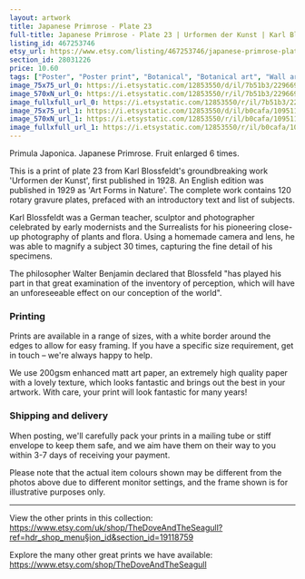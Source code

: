 ```yaml
---
layout: artwork
title: Japanese Primrose - Plate 23 
full-title: Japanese Primrose - Plate 23 | Urformen der Kunst | Karl Blossfeldt | Botanical print, wall art, room decor, black & white, sepia, vintage
listing_id: 467253746
etsy_url: https://www.etsy.com/listing/467253746/japanese-primrose-plate-23-urformen-der?utm_source=ds&utm_medium=api&utm_campaign=api
section_id: 28031226
price: 10.60
tags: ["Poster", "Poster print", "Botanical", "Botanical art", "Wall art", "Botanical poster", "Photograph", "Vintage", "Black and white", "Sepia", "Minimal", "High quality print", "Botanical print"]
image_75x75_url_0: https://i.etsystatic.com/12853550/d/il/7b51b3/2296696704/il_75x75.2296696704_jwye.jpg?version=0
image_570xN_url_0: https://i.etsystatic.com/12853550/r/il/7b51b3/2296696704/il_570xN.2296696704_jwye.jpg
image_fullxfull_url_0: https://i.etsystatic.com/12853550/r/il/7b51b3/2296696704/il_fullxfull.2296696704_jwye.jpg
image_75x75_url_1: https://i.etsystatic.com/12853550/d/il/b0cafa/1095111461/il_75x75.1095111461_k6ix.jpg?version=0
image_570xN_url_1: https://i.etsystatic.com/12853550/r/il/b0cafa/1095111461/il_570xN.1095111461_k6ix.jpg
image_fullxfull_url_1: https://i.etsystatic.com/12853550/r/il/b0cafa/1095111461/il_fullxfull.1095111461_k6ix.jpg
---
```

Primula Japonica. Japanese Primrose. Fruit enlarged 6 times.

This is a print of plate 23 from Karl Blossfeldt&#39;s groundbreaking work &#39;Urformen der Kunst&#39;, first published in 1928. An English edition was published in 1929 as &#39;Art Forms in Nature&#39;. The complete work contains 120 rotary gravure plates, prefaced with an introductory text and list of subjects.

Karl Blossfeldt was a German teacher, sculptor and photographer celebrated by early modernists and the Surrealists for his pioneering close-up photography of plants and flora. Using a homemade camera and lens, he was able to magnify a subject 30 times, capturing the fine detail of his specimens.

The philosopher Walter Benjamin declared that Blossfeld &quot;has played his part in that great examination of the inventory of perception, which will have an unforeseeable effect on our conception of the world&quot;. 

### Printing

Prints are available in a range of sizes, with a white border around the edges to allow for easy framing. If you have a specific size requirement, get in touch – we&#39;re always happy to help.

We use 200gsm enhanced matt art paper, an extremely high quality paper with a lovely texture, which looks fantastic and brings out the best in your artwork. With care, your print will look fantastic for many years!

### Shipping and delivery

When posting, we&#39;ll carefully pack your prints in a mailing tube or stiff envelope to keep them safe, and we aim have them on their way to you within 3-7 days of receiving your payment.

Please note that the actual item colours shown may be different from the photos above due to different monitor settings, and the frame shown is for illustrative purposes only.

---

View the other prints in this collection: https://www.etsy.com/uk/shop/TheDoveAndTheSeagull?ref=hdr_shop_menu§ion_id&section_id=19118759

Explore the many other great prints we have available: https://www.etsy.com/shop/TheDoveAndTheSeagull
